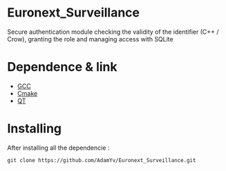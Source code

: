 # Euronext_Surveillance

Secure authentication module checking the validity of the identifier (C++ / Crow), granting the role and managing access with SQLite

# Dependence & link
- [GCC](https://sourceforge.net/projects/mingw/files/Installer/mingw-get-setup.exe/download)
- [Cmake](https://cmake.org/download/) 
- [QT](https://www.qt.io/download-qt-installer-oss)

# Installing
After installing all the dependencie :
````
git clone https://github.com/AdamYv/Euronext_Surveillance.git
````






